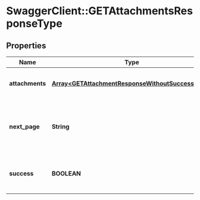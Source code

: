 # SwaggerClient::GETAttachmentsResponseType

## Properties
Name | Type | Description | Notes
------------ | ------------- | ------------- | -------------
**attachments** | [**Array&lt;GETAttachmentResponseWithoutSuccessType&gt;**](GETAttachmentResponseWithoutSuccessType.md) | Container for one or more attachments.  | [optional] 
**next_page** | **String** | URL to retrieve the next page of the response if it exists; otherwise absent.  | [optional] 
**success** | **BOOLEAN** | Returns &#x60;true&#x60; if the request was processed successfully.  | [optional] 


